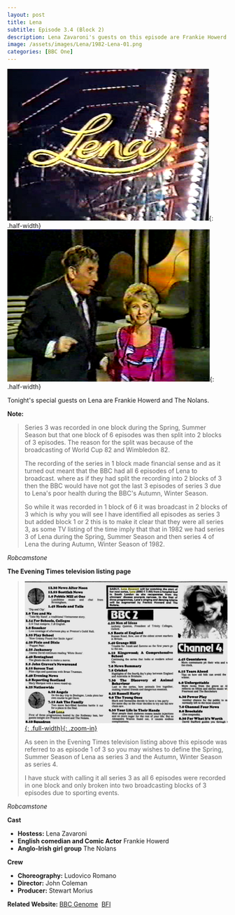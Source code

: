 ```yaml
---
layout: post
title: Lena
subtitle: Episode 3.4 (Block 2)
description: Lena Zavaroni's guests on this episode are Frankie Howerd and The Nolans.
image: /assets/images/Lena/1982-Lena-01.png
categories: [BBC One]
---
```


![](/assets/images/Lena/1982-Lena-01.png){: .half-width}
![](/assets/images/Lena/1982-Lena-02.png){: .half-width}

Tonight's special guests on Lena are Frankie Howerd and The Nolans.

**Note:**
> Series 3 was recorded in one block during the Spring, Summer Season but that one block of 6 episodes was then split into 2 blocks of 3 episodes. The reason for the split was because of the broadcasting of World Cup 82 and Wimbledon 82.
>
> The recording of the series in 1 block made financial sense and as it turned out meant that the BBC had all 6 episodes of Lena to broadcast. where as if they had split the recording into 2 blocks of 3 then the BBC would have not got the last 3 episodes of series 3 due to Lena's poor health during the BBC's Autumn, Winter Season.
>
> So while it was recorded in 1 block of 6 it was broadcast in 2 blocks of 3 which is why you will see I have identified all episodes as series 3 but added block 1 or 2 this is to make it clear that they were all series 3, as some TV listing of the time imply that that in 1982 we had series 3 of Lena during the Spring, Summer Season and then series 4 of Lena the during Autumn, Winter Season of 1982.

<cite>Robcamstone</cite>

**The Evening Times television listing page**
> [![](/assets/images/newspapers/1982-11-30-the-evening-times.png){: .full-width}{: .zoom-in}](/assets/images/newspapers/1982-11-30-the-evening-times.png)
>
> As seen in the Evening Times television listing above this episode was referred to as episode 1 of 3 so you may wishes to define the Spring, Summer Season of Lena as series 3 and the Autumn, Winter Season as series 4.
>
> I have stuck with calling it all series 3 as all 6 episodes were recorded in one block and only broken into two broadcasting blocks of 3 episodes due to sporting events.

<cite>Robcamstone</cite>

**Cast**
* **Hostess:** Lena Zavaroni
* **English comedian and Comic Actor** Frankie Howerd
* **Anglo-Irish girl group** The Nolans

**Crew**
* **Choreography:** Ludovico Romano
* **Director:** John Coleman
* **Producer:** Stewart Morius

**Related Website:**
<span class="post-categories">[BBC Genome](https://genome.ch.bbc.co.uk/3b75c60613af4a36b945b73e3adf3408)&nbsp;
[BFI](http://explore.bfi.org.uk/4ce2b790cfbac)

